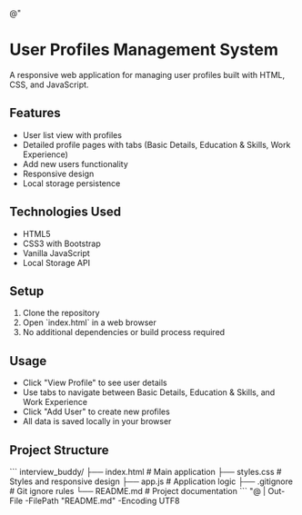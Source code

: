 @"
# User Profiles Management System

A responsive web application for managing user profiles built with HTML, CSS, and JavaScript.

## Features
- User list view with profiles
- Detailed profile pages with tabs (Basic Details, Education & Skills, Work Experience)
- Add new users functionality
- Responsive design
- Local storage persistence

## Technologies Used
- HTML5
- CSS3 with Bootstrap
- Vanilla JavaScript
- Local Storage API

## Setup
1. Clone the repository
2. Open \`index.html\` in a web browser
3. No additional dependencies or build process required

## Usage
- Click \"View Profile\" to see user details
- Use tabs to navigate between Basic Details, Education & Skills, and Work Experience
- Click \"Add User\" to create new profiles
- All data is saved locally in your browser

## Project Structure
\`\`\`
interview_buddy/
├── index.html          # Main application
├── styles.css          # Styles and responsive design
├── app.js              # Application logic
├── .gitignore          # Git ignore rules
└── README.md           # Project documentation
\`\`\`
"@ | Out-File -FilePath "README.md" -Encoding UTF8
